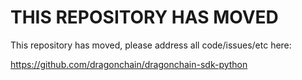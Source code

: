 # THIS REPOSITORY HAS MOVED

This repository has moved, please address all code/issues/etc here:

https://github.com/dragonchain/dragonchain-sdk-python
